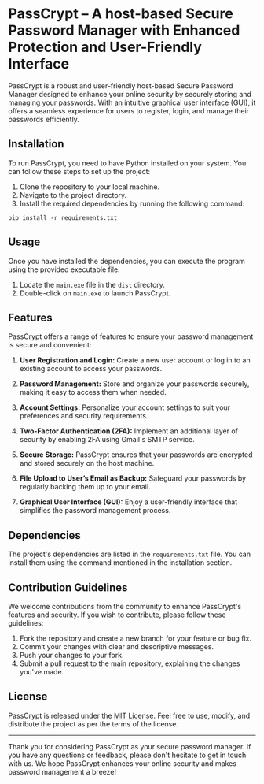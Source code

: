 # PassCrypt – A host-based Secure Password Manager with Enhanced Protection and User-Friendly Interface

PassCrypt is a robust and user-friendly host-based Secure Password Manager designed to enhance your online security by securely storing and managing your passwords. With an intuitive graphical user interface (GUI), it offers a seamless experience for users to register, login, and manage their passwords efficiently.

## Installation

To run PassCrypt, you need to have Python installed on your system. You can follow these steps to set up the project:

1. Clone the repository to your local machine.
2. Navigate to the project directory.
3. Install the required dependencies by running the following command:

```
pip install -r requirements.txt
```

## Usage

Once you have installed the dependencies, you can execute the program using the provided executable file:

1. Locate the `main.exe` file in the `dist` directory.
2. Double-click on `main.exe` to launch PassCrypt.

## Features

PassCrypt offers a range of features to ensure your password management is secure and convenient:

1. **User Registration and Login:** Create a new user account or log in to an existing account to access your passwords.

2. **Password Management:** Store and organize your passwords securely, making it easy to access them when needed.

3. **Account Settings:** Personalize your account settings to suit your preferences and security requirements.

4. **Two-Factor Authentication (2FA):** Implement an additional layer of security by enabling 2FA using Gmail's SMTP service.

5. **Secure Storage:** PassCrypt ensures that your passwords are encrypted and stored securely on the host machine.

6. **File Upload to User’s Email as Backup:** Safeguard your passwords by regularly backing them up to your email.

7. **Graphical User Interface (GUI):** Enjoy a user-friendly interface that simplifies the password management process.

## Dependencies

The project's dependencies are listed in the `requirements.txt` file. You can install them using the command mentioned in the installation section.

## Contribution Guidelines

We welcome contributions from the community to enhance PassCrypt's features and security. If you wish to contribute, please follow these guidelines:

1. Fork the repository and create a new branch for your feature or bug fix.
2. Commit your changes with clear and descriptive messages.
3. Push your changes to your fork.
4. Submit a pull request to the main repository, explaining the changes you've made.

## License

PassCrypt is released under the [MIT License](LICENSE). Feel free to use, modify, and distribute the project as per the terms of the license.

---

Thank you for considering PassCrypt as your secure password manager. If you have any questions or feedback, please don't hesitate to get in touch with us. We hope PassCrypt enhances your online security and makes password management a breeze!